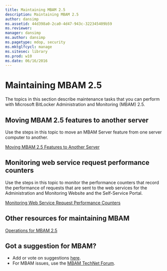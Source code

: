 ```yaml
---
title: Maintaining MBAM 2.5
description: Maintaining MBAM 2.5
author: dansimp
ms.assetid: 44d398a0-2ca0-4d47-943c-322345409b59
ms.reviewer: 
manager: dansimp
ms.author: dansimp
ms.pagetype: mdop, security
ms.mktglfcycl: manage
ms.sitesec: library
ms.prod: w10
ms.date: 06/16/2016
---
```



# Maintaining MBAM 2.5


The topics in this section describe maintenance tasks that you can perform with Microsoft BitLocker Administration and Monitoring (MBAM) 2.5.

## Moving MBAM 2.5 features to another server


Use the steps in this topic to move an MBAM Server feature from one server computer to another.

[Moving MBAM 2.5 Features to Another Server](moving-mbam-25-features-to-another-server.md)

## Monitoring web service request performance counters


Use the steps in this topic to monitor the performance counters that record the performance of requests that are sent to the web services for the Administration and Monitoring Website and the Self-Service Portal.

[Monitoring Web Service Request Performance Counters](monitoring-web-service-request-performance-counters.md)

## Other resources for maintaining MBAM


[Operations for MBAM 2.5](operations-for-mbam-25.md)

## Got a suggestion for MBAM?
- Add or vote on suggestions [here](http://mbam.uservoice.com/forums/268571-microsoft-bitlocker-administration-and-monitoring). 
- For MBAM issues, use the [MBAM TechNet Forum](https://social.technet.microsoft.com/Forums/home?forum=mdopmbam).

 

 






